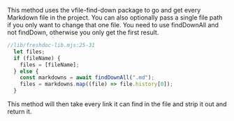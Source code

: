 
This method uses the vfile-find-down package to go and get every Markdown file in the project.
You can also optionally pass a single file path if you only want to change that one file.
You need to use findDownAll and not findDown, otherwise you only get the first result.
    
``` javascript @freshdoc ./freshdoc-lib.mjs:25-31
//lib/freshdoc-lib.mjs:25-31
  let files;
  if (fileName) {
    files = [fileName];
  } else {
    const markdowns = await findDownAll(".md");
    files = markdowns.map((file) => file.history[0]);
  }
```

This method will then take every link it can find in the file and strip it out and return it.
